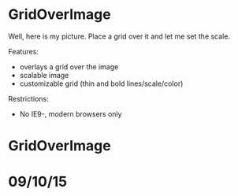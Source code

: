 ﻿# GridOverImage

Well, here is my picture. Place a grid over it and let me set the scale. 

Features:
- overlays a grid over the image
- scalable image
- customizable grid (thin and bold lines/scale/color)

Restrictions:
- No IE9-, modern browsers only

# GridOverImage
# 09/10/15